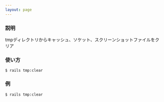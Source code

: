 ```yaml
---
layout: page
---
```


### 説明

tmpディレクトリからキャッシュ、ソケット、スクリーンショットファイルをクリア

### 使い方

    $ rails tmp:clear

### 例

    $ rails tmp:clear
